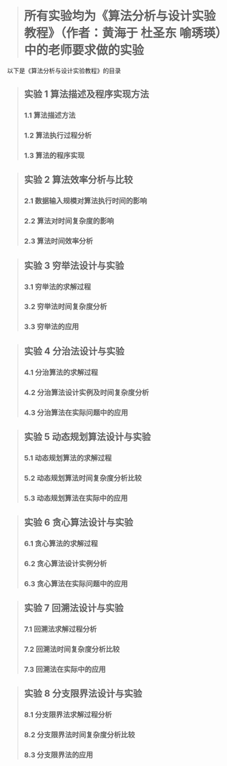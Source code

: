 > # 所有实验均为《算法分析与设计实验教程》（作者：黄海于 杜圣东 喻琇瑛）中的老师要求做的实验

以下是《算法分析与设计实验教程》的目录

> ## 实验 1 算法描述及程序实现方法
> ### 1.1 算法描述方法
> ### 1.2 算法执行过程分析
> ### 1.3 算法的程序实现


> ## 实验 2 算法效率分析与比较
> ### 2.1 数据输入规模对算法执行时间的影响
> ### 2.2 算法对时间复杂度的影响
> ### 2.3 算法时间效率分析


> ## 实验 3 穷举法设计与实验
> ### 3.1 穷举法的求解过程
> ### 3.2 穷举法时间复杂度分析
> ### 3.3 穷举法的应用


> ## 实验 4 分治法设计与实验
> ### 4.1 分治算法的求解过程
> ### 4.2 分治算法设计实例及时间复杂度分析
> ### 4.3 分治算法在实际问题中的应用


> ## 实验 5 动态规划算法设计与实验
> ### 5.1 动态规划算法的求解过程
> ### 5.2 动态规划算法时间复杂度分析比较
> ### 5.3 动态规划算法在实际中的应用


> ## 实验 6 贪心算法设计与实验
> ### 6.1 贪心算法的求解过程
> ### 6.2 贪心算法设计实例分析
> ### 6.3 贪心算法在实际问题中的应用


> ## 实验 7 回溯法设计与实验
> ### 7.1 回溯法求解过程分析
> ### 7.2 回溯法时间复杂度分析比较
> ### 7.3 回溯法在实际中的应用


> ## 实验 8 分支限界法设计与实验
> ### 8.1 分支限界法求解过程分析
> ### 8.2 分支限界法时间复杂度分析比较
> ### 8.3 分支限界法的应用
